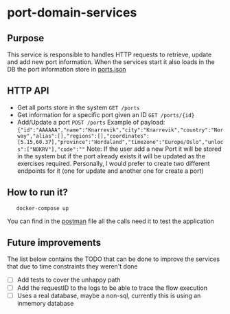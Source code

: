 # port-domain-services

## Purpose
This service is responsible to handles HTTP requests to retrieve, update and add new port information.
When the services start it also loads in  the DB the port information store in [ports.json](fixtures/ports.json) 

## HTTP API
 - Get all ports store in the system `GET /ports` 
 - Get information for a specific port given an ID `GET /ports/{id}`
 - Add/Update a port `POST /ports` 
   Example of payload: `{"id":"AAAAAA","name":"Knarrevik","city":"Knarrevik","country":"Norway","alias":[],"regions":[],"coordinates":[5.15,60.37],"province":"Hordaland","timezone":"Europe/Oslo","unlocs":["NOKRV"],"code":""`
    Note: If the user add a new Port it will be stored in the system but if the port already exists it will be updated as the exercises required.
    Personally, I would prefer to create two different endpoints for it (one for update and another one for create a port)

## How to run it?
 ``` 
    docker-compose up 
 ```

You can find in the [postman](docs/postman/port-domain-services.postman_collection.json) file all the calls need it to test the application

## Future improvements

The list below contains the TODO that can be done to improve the services that due to time constraints they weren't done

- [ ] Add tests to cover the unhappy path
- [ ] Add the requestID to the logs to be able to trace the flow execution
- [ ] Uses a real database, maybe a non-sql, currently this is using an inmemory database